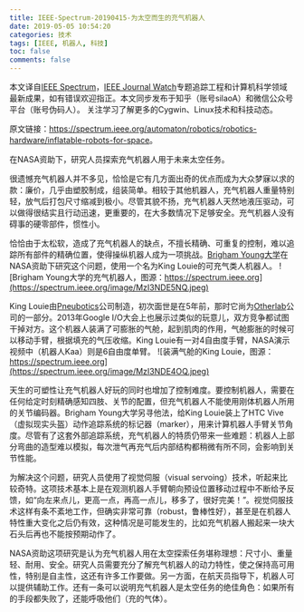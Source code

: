 ```yaml
---
title: IEEE-Spectrum-20190415-为太空而生的充气机器人
date: 2019-05-05 10:54:20
categories: 技术
tags: [IEEE, 机器人, 科技]
toc: false
comments: false
---
```


本文译自[IEEE Spectrum](https://spectrum.ieee.org)，[IEEE Journal Watch](https://spectrum.ieee.org/static/journal-watch)专题追踪工程和计算机科学领域最新成果，如有错误欢迎指正。本文同步发布于知乎（账号silaoA）和微信公众号平台（账号伪码人）。
关注学习了解更多的Cygwin、Linux技术和科技动态。

原文链接：<https://spectrum.ieee.org/automaton/robotics/robotics-hardware/inflatable-robots-for-space>。

在NASA资助下，研究人员探索充气机器人用于未来太空任务。

<!--more-->
<!-- [toc] -->

很遗憾充气机器人并不多见，恰恰是它有几方面出奇的优点而成为大众梦寐以求的款：廉价，几乎由塑胶制成，组装简单。相较于其他机器人，充气机器人重量特别轻，放气后打包尺寸缩减到极小。尽管其貌不扬，充气机器人天然地液压驱动，可以做得很结实且行动迅速，更重要的，在大多数情况下足够安全。充气机器人没有碍事的硬零部件，惯性小。

恰恰由于太松软，造成了充气机器人的缺点，不擅长精确、可重复的控制，难以追踪所有部件的精确位置，使得操纵机器人成为一项挑战。[Brigham Young大学](https://www.byu.edu)在NASA资助下研究这个问题，使用一个名为King Louie的可充气类人机器人。
![Brigham Young大学的充气机器人，图源：https://spectrum.ieee.org](https://spectrum.ieee.org/image/MzI3NDE5NQ.jpeg)

King Louie由[Pneubotics](http://www.pneubotics.com)公司制造，初次面世是在5年前，那时它尚为[Otherlab](https://otherlab.com)公司的一部分。2013年Google I/O大会上也展示过类似的玩意儿，双方竞争都试图干掉对方。这个机器人装满了可膨胀的气舱，起到肌肉的作用，气舱膨胀的时候可以移动手臂，根据填充的气压收缩。King Louie有一对4自由度手臂，NASA演示视频中（机器人Kaa）则是6自由度单臂。
![装满气舱的King Louie，图源：https://spectrum.ieee.org](https://spectrum.ieee.org/image/MzI3NDE4OQ.jpeg)

天生的可塑性让充气机器人好玩的同时也增加了控制难度。要控制机器人，需要在任何给定时刻精确感知四肢、关节的配置，但充气机器人不能使用刚体机器人所用的关节编码器。Brigham Young大学另寻他法，给King Louie装上了HTC Vive（虚拟现实头盔）动作追踪系统的标记器（marker），用来计算机器人手臂关节角度。尽管有了这套外部追踪系统，充气机器人的特质仍带来一些难题：机器人上部分弯曲的造型难以模拟，每次泄气再充气后内部结构都稍微有所不同，会影响到关节性能。

为解决这个问题，研究人员使用了视觉伺服（visual servoing）技术，听起来比较奇特。这项技术基本上是在观测机器人手臂朝向预设位置移动过程中不断给予反馈，如“向左来点儿，更高一点，再高一点儿，移多了，很好完美！”。视觉伺服技术这样有条不紊地工作，但确实非常可靠（robust，鲁棒性好），甚至是在机器人特性重大变化之后仍有效，这种情况是可能发生的，比如充气机器人搬起来一块大石头后再也不能按预期动作了。

NASA资助这项研究是认为充气机器人用在太空探索任务堪称理想：尺寸小、重量轻、耐用、安全。研究人员需要充分了解充气机器人的动力特性，使之保持高可用性，特别是自主性，这还有许多工作要做。另一方面，在航天员指导下，机器人可以提供辅助工作。还有一条可以说明充气机器人是太空任务的绝佳角色：如果所有的手段都失败了，还能呼吸他们（充的气体）。